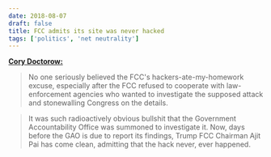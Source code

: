 ```yaml
---
date: 2018-08-07
draft: false
title: FCC admits its site was never hacked
tags: ['politics', 'net neutrality']
---
```


**[Cory Doctorow:](https://boingboing.net/2018/08/07/hackers-ate-my-homework.html)**

> No one seriously believed the FCC's hackers-ate-my-homework excuse, especially after the FCC refused to cooperate with law-enforcement agencies who wanted to investigate the supposed attack and stonewalling Congress on the details.<!-- excerpt -->

> It was such radioactively obvious bullshit that the Government Accountability Office was summoned to investigate it. Now, days before the GAO is due to report its findings, Trump FCC Chairman Ajit Pai has come clean, admitting that the hack never, ever happened.
